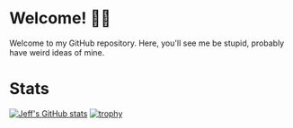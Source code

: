# Welcome! 👋🏻<br>
Welcome to my GitHub repository. Here, you'll see me be stupid, probably have weird ideas of mine. <br>

# Stats <br>
[![Jeff's GitHub stats](https://github-readme-stats.vercel.app/api?username=JeffJrShim&show_icons=true&theme=synthwave)](https://github.com/anuraghazra/github-readme-stats)
[![trophy](https://github-profile-trophy.vercel.app/?username=ryo-ma)](https://github.com/ryo-ma/github-profile-trophy)


